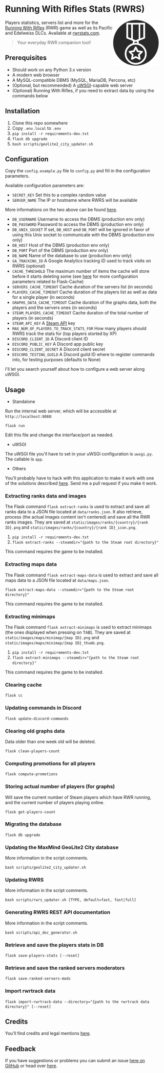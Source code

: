 # Running With Rifles Stats (RWRS)

<img src="static/images/icon_round_dark_256.png" style="max-width: 150px" align="right">

Players statistics, servers list and more for the [Running With Rifles](http://www.runningwithrifles.com/wp/) (RWR) game
as well as its Pacific and Edelweiss DLCs. Available at [rwrstats.com](https://rwrstats.com/).

> Your everyday RWR companion tool!

## Prerequisites

  - Should work on any Python 3.x version
  - A modern web browser
  - A MySQL-compatible DBMS (MySQL, MariaDB, Percona, etc)
  - (Optional, but recommended) A [uWSGI](https://uwsgi-docs.readthedocs.io/en/latest/)-capable web server
  - (Optional) Running With Rifles, if you need to extract data by using the commands below

## Installation

  1. Clone this repo somewhere
  2. Copy `.env.local` to `.env`
  3. `pip install -r requirements-dev.txt`
  4. `flask db upgrade`
  5. `bash scripts/geolite2_city_updater.sh`

## Configuration

Copy the `config.example.py` file to `config.py` and fill in the configuration parameters.

Available configuration parameters are:

  - `SECRET_KEY` Set this to a complex random value
  - `SERVER_NAME` The IP or hostname where RWRS will be available

More informations on the two above can be found [here](http://flask.pocoo.org/docs/1.0/config/#builtin-configuration-values).

  - `DB_USERNAME` Username to access the DBMS (production env only)
  - `DB_PASSWORD` Password to access the DBMS (production env only)
  - `DB_UNIX_SOCKET` If set, `DB_HOST` and `DB_PORT` will be ignored in favor of using this Unix socket to communicate with the DBMS (production env only)
  - `DB_HOST` Host of the DBMS (production env only)
  - `DB_PORT` Port of the DBMS (production env only)
  - `DB_NAME` Name of the database to use (production env only)
  - `GA_TRACKING_ID` A Google Analytics tracking ID used to track visits on RWRS (optional)
  - `CACHE_THRESHOLD` The maximum number of items the cache will store before it starts deleting some (see [here](https://pythonhosted.org/Flask-Cache/#configuring-flask-cache) for more configuration parameters related to Flask-Cache)
  - `SERVERS_CACHE_TIMEOUT` Cache duration of the servers list (in seconds)
  - `PLAYERS_CACHE_TIMEOUT` Cache duration of the players list as well as data for a single player (in seconds)
  - `GRAPHS_DATA_CACHE_TIMEOUT` Cache duration of the graphs data, both the players and the servers ones (in seconds)
  - `STEAM_PLAYERS_CACHE_TIMEOUT` Cache duration of the total number of players (in seconds)
  - `STEAM_API_KEY` A [Steam API](https://steamcommunity.com/dev) key
  - `MAX_NUM_OF_PLAYERS_TO_TRACK_STATS_FOR` How many players should RWRS track the stats for (top players storted by XP)
  - `DISCORD_CLIENT_ID` A Discord client ID
  - `DISCORD_PUBLIC_KEY` A Discord app public key
  - `DISCORD_CLIENT_SECRET` A Discord client secret
  - `DISCORD_TESTING_GUILD` A Discord guild ID where to register commands into, for testing purposes (defaults to None)

I'll let you search yourself about how to configure a web server along uWSGI.

## Usage

  - Standalone

Run the internal web server, which will be accessible at `http://localhost:8080`:

```
flask run
```

Edit this file and change the interface/port as needed.

  - uWSGI

The uWSGI file you'll have to set in your uWSGI configuration is `uwsgi.py`. The callable is `app`.

  - Others

You'll probably have to hack with this application to make it work with one of the solutions described
[here](http://flask.pocoo.org/docs/1.0/deploying/). Send me a pull request if you make it work.

### Extracting ranks data and images

The Flask command `flask extract-ranks` is used to extract and save all ranks data to a JSON file located at `data/ranks.json`.
It also retrieve, process (the actual images content isn't centered) and save all the RWR ranks images. They are saved
at `static/images/ranks/{country}/{rank ID}.png` and `static/images/ranks/{country}/{rank ID}_icon.png`.

  1. `pip install -r requirements-dev.txt`
  2. `flask extract-ranks --steamdir="{path to the Steam root directory}"`

This command requires the game to be installed.

### Extracting maps data

The Flask command `flask extract-maps-data` is used to extract and save all maps data to a JSON file located at `data/maps.json`.

```
flask extract-maps-data --steamdir="{path to the Steam root directory}"
```

This command requires the game to be installed.

### Extracting minimaps

The Flask command `flask extract-minimaps` is used to extract minimaps (the ones displayed when pressing on
<kbd>TAB</kbd>). They are saved at `static/images/maps/minimap/{map ID}.png` and `static/images/maps/minimap/{map ID}_thumb.png`.

  1. `pip install -r requirements-dev.txt`
  2. `flask extract-minimaps --steamdir="{path to the Steam root directory}"`

This command requires the game to be installed.

### Clearing cache

```
flask cc
```

### Updating commands in Discord

```
flask update-discord-commands
```

### Clearing old graphs data

Data older than one week old will be deleted.

```
flask clean-players-count
```

### Computing promotions for all players

```
flask compute-promotions
```

### Storing actual number of players (for graphs)

Will save the current number of Steam players which have RWR running, and the current number of players playing online.

```
flask get-players-count
```

### Migrating the database

```
flask db upgrade
```

### Updating the MaxMind GeoLite2 City database

More information in the script comments.

```
bash scripts/geolite2_city_updater.sh
```

### Updating RWRS

More information in the script comments.

```
bash scripts/rwrs_updater.sh [TYPE, default=fast, fast|full]
```

### Generating RWRS REST API documentation

More information in the script comments.

```
bash scripts/api_doc_generator.sh
```

### Retrieve and save the players stats in DB

```
flask save-players-stats [--reset]
```

### Retrieve and save the ranked servers moderators

```
flask save-ranked-servers-mods
```

### Import rwrtrack data

```
flask import-rwrtrack-data --directory="{path to the rwrtrack data directory}" [--reset]
```

## Credits

You'll find credits and legal mentions [here](https://rwrstats.com/about#credits).

## Feedback

If you have suggestions or problems you can submit an issue [here on GitHub](https://github.com/EpocDotFr/rwrs/issues) or
head over [here](https://rwrstats.com/feedback).